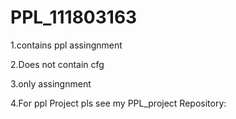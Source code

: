 # PPL_111803163
1.contains ppl assingnment

2.Does not contain cfg

3.only assingnment

4.For ppl Project pls see my PPL_project Repository:
